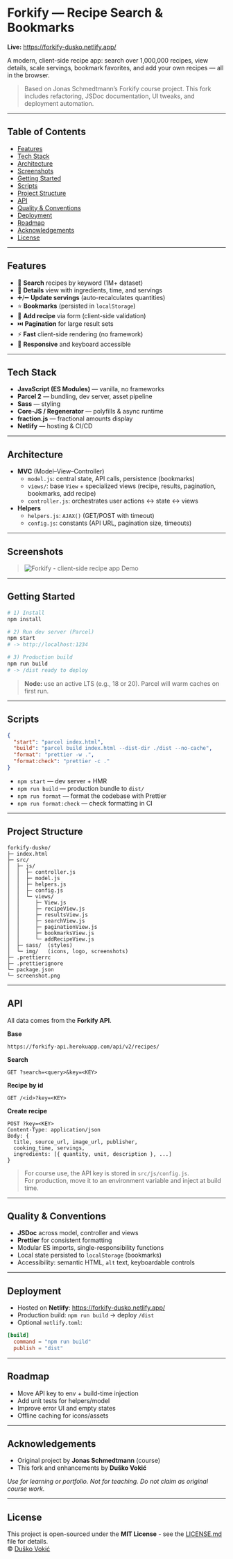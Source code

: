 # Forkify — Recipe Search & Bookmarks

**Live:** https://forkify-dusko.netlify.app/  

A modern, client-side recipe app: search over 1,000,000 recipes, view details, scale servings, bookmark favorites, and add your own recipes — all in the browser.

> Based on Jonas Schmedtmann’s Forkify course project. This fork includes refactoring, JSDoc documentation, UI tweaks, and deployment automation.

---

## Table of Contents

- [Features](#features)
- [Tech Stack](#tech-stack)
- [Architecture](#architecture)
- [Screenshots](#screenshots)
- [Getting Started](#getting-started)
- [Scripts](#scripts)
- [Project Structure](#project-structure)
- [API](#api)
- [Quality & Conventions](#quality--conventions)
- [Deployment](#deployment)
- [Roadmap](#roadmap)
- [Acknowledgements](#acknowledgements)
- [License](#license)

---

## Features

- 🔎 **Search** recipes by keyword (1M+ dataset)
- 📄 **Details** view with ingredients, time, and servings
- ➕/➖ **Update servings** (auto-recalculates quantities)
- ⭐ **Bookmarks** (persisted in `localStorage`)
- 📝 **Add recipe** via form (client-side validation)
- ⏭️ **Pagination** for large result sets
- ⚡ **Fast** client-side rendering (no framework)
- 📱 **Responsive** and keyboard accessible

---

## Tech Stack

- **JavaScript (ES Modules)** — vanilla, no frameworks
- **Parcel 2** — bundling, dev server, asset pipeline
- **Sass** — styling
- **Core-JS / Regenerator** — polyfills & async runtime
- **fraction.js** — fractional amounts display
- **Netlify** — hosting & CI/CD

---

## Architecture

- **MVC** (Model–View–Controller)
  - `model.js`: central state, API calls, persistence (bookmarks)
  - `views/`: base `View` + specialized views (recipe, results, pagination, bookmarks, add recipe)
  - `controller.js`: orchestrates user actions ↔ state ↔ views
- **Helpers**
  - `helpers.js`: `AJAX()` (GET/POST with timeout)
  - `config.js`: constants (API URL, pagination size, timeouts)

---

## Screenshots

> ![Forkify - client-side recipe app Demo](screenshot.png)

---

## Getting Started

```bash
# 1) Install
npm install

# 2) Run dev server (Parcel)
npm start
# -> http://localhost:1234

# 3) Production build
npm run build
# -> /dist ready to deploy
```

> **Node:** use an active LTS (e.g., 18 or 20). Parcel will warm caches on first run.

---

## Scripts

```json
{
  "start": "parcel index.html",
  "build": "parcel build index.html --dist-dir ./dist --no-cache",
  "format": "prettier -w .",
  "format:check": "prettier -c ."
}
```

- `npm start` — dev server + HMR
- `npm run build` — production bundle to `dist/`
- `npm run format` — format the codebase with Prettier
- `npm run format:check` — check formatting in CI

---

## Project Structure

```
forkify-dusko/
├─ index.html
├─ src/
│  ├─ js/
│  │  ├─ controller.js
│  │  ├─ model.js
│  │  ├─ helpers.js
│  │  ├─ config.js
│  │  └─ views/
│  │     ├─ View.js
│  │     ├─ recipeView.js
│  │     ├─ resultsView.js
│  │     ├─ searchView.js
│  │     ├─ paginationView.js
│  │     ├─ bookmarksView.js
│  │     └─ addRecipeView.js
│  ├─ sass/  (styles)
│  └─ img/   (icons, logo, screenshots)
├─ .prettierrc
├─ .prettierignore
└─ package.json
└─ screenshot.png
```

---

## API

All data comes from the **Forkify API**.

**Base**

```
https://forkify-api.herokuapp.com/api/v2/recipes/
```

**Search**

```
GET ?search=<query>&key=<KEY>
```

**Recipe by id**

```
GET /<id>?key=<KEY>
```

**Create recipe**

```
POST ?key=<KEY>
Content-Type: application/json
Body: {
  title, source_url, image_url, publisher,
  cooking_time, servings,
  ingredients: [{ quantity, unit, description }, ...]
}
```

> For course use, the API key is stored in `src/js/config.js`.  
> For production, move it to an environment variable and inject at build time.

---

## Quality & Conventions

- **JSDoc** across model, controller and views
- **Prettier** for consistent formatting
- Modular ES imports, single-responsibility functions
- Local state persisted to `localStorage` (bookmarks)
- Accessibility: semantic HTML, `alt` text, keyboardable controls

---

## Deployment

- Hosted on **Netlify**: https://forkify-dusko.netlify.app/
- Production build: `npm run build` → deploy `/dist`
- Optional `netlify.toml`:

```toml
[build]
  command = "npm run build"
  publish = "dist"
```

---

## Roadmap

- Move API key to env + build-time injection
- Add unit tests for helpers/model
- Improve error UI and empty states
- Offline caching for icons/assets

---

## Acknowledgements

- Original project by **Jonas Schmedtmann** (course)
- This fork and enhancements by **Duško Vokić**

_Use for learning or portfolio. Not for teaching. Do not claim as original course work._

---

## License

This project is open-sourced under the **MIT License** - see the [LICENSE.md](LICENSE.md) file for details.  
© [Duško Vokić](https://duskovokic.com)

